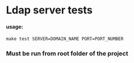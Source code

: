 # Ldap server tests

#### usage:
  `make test SERVER=DOMAIN_NAME PORT=PORT_NUMBER`

### Must be run from root folder of the project
